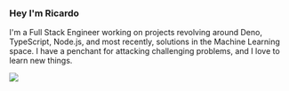 ### Hey I'm Ricardo

I'm a Full Stack Engineer working on projects revolving around Deno, TypeScript, Node.js, and most recently, solutions in the Machine Learning space. I have a penchant for attacking challenging problems, and I love to learn new things.

<img src="https://github-readme-stats.vercel.app/api?username=ricoledan&theme=dark&show_icons=true" />

